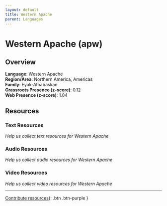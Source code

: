 ```yaml
---
layout: default
title: Western Apache
parent: Languages
---
```


# Western Apache (apw)

## Overview

**Language**: Western Apache  
**Region/Area**: Northern America, Americas  
**Family**: Eyak-Athabaskan  
**Grassroots Presence (z-score)**: 0.12  
**Web Presence (z-score)**: 1.04  

## Resources

### Text Resources
*Help us collect text resources for Western Apache*

### Audio Resources
*Help us collect audio resources for Western Apache*

### Video Resources
*Help us collect video resources for Western Apache*

---

[Contribute resources](https://forms.office.com/e/1SfLJx3u1r){: .btn .btn-purple }
